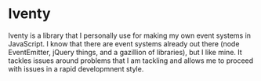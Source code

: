 # Iventy

Iventy is a library that I personally use for making my own event systems in
JavaScript. I know that there are event systems already out there (node
EventEmitter, jQuery things, and a gazillion of libraries), but I like mine.
It tackles issues around problems that I am tackling and allows me to proceed
with issues in a rapid developmnent style.